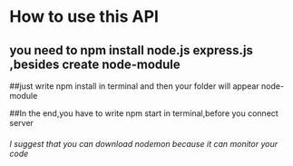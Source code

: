 # How to use this API

## you need to npm install node.js express.js ,besides create node-module

##just write npm install in terminal and then your folder will appear node-module

##In the end,you have to write npm start in terminal,before you connect server

###### I suggest that you can download nodemon because it can monitor your code 


